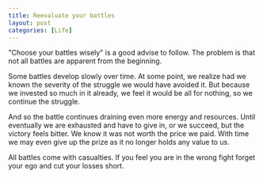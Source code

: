 ```yaml
---
title: Reevaluate your battles
layout: post
categories: [Life]
---
```


"Choose your battles wisely" is a good advise to follow. The problem is that not all battles are apparent from the beginning.

Some battles develop slowly over time. At some point, we realize had we known the severity of the struggle we would have avoided it. But because we invested so much in it already, we feel it would be all for nothing, so we continue the struggle.

And so the battle continues draining even more energy and resources. Until eventually we are exhausted and have to give in, or we succeed, but the victory feels bitter. We know it was not worth the price we paid. With time we may even give up the prize as it no longer holds any value to us.

All battles come with casualties. If you feel you are in the wrong fight forget your ego and cut your losses short. 
